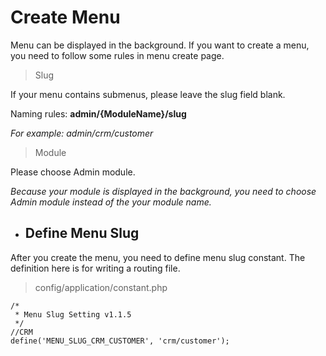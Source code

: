 # Create Menu

Menu can be displayed in the background. If you want to create a menu, you need to follow some rules in menu create page.

> Slug

If your menu contains submenus, please leave the slug field blank.

Naming rules: **admin/{ModuleName}/slug**

_For example: admin/crm/customer_

> Module

Please choose Admin module.

_Because your module is displayed in the background, you need to choose Admin module instead of the your module name._

* ## Define Menu Slug

After you create the menu, you need to define menu slug constant. The definition here is for writing a routing file.

> config/application/constant.php

```
/*
 * Menu Slug Setting v1.1.5
 */
//CRM
define('MENU_SLUG_CRM_CUSTOMER', 'crm/customer');
```



